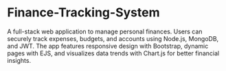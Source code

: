 # Finance-Tracking-System
A full-stack web application to manage personal finances. Users can securely track expenses, budgets, and accounts using Node.js, MongoDB, and JWT. The app features responsive design with Bootstrap, dynamic pages with EJS, and visualizes data trends with Chart.js for better financial insights.
